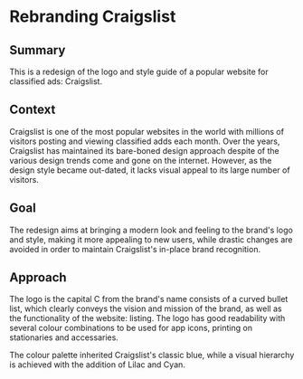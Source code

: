 # Rebranding Craigslist

## Summary
This is a redesign of the logo and style guide of a popular website for classified ads: Craigslist.

## Context
Craigslist is one of the most popular websites in the world with millions of visitors posting and viewing classified adds each month. Over the years, Craigslist has maintained its bare-boned design approach despite of the various design trends come and gone on the internet. However, as the design style became out-dated, it lacks visual appeal to its large number of visitors.

## Goal
The redesign aims at bringing a modern look and feeling to the brand's logo and style, making it more appealing to new users, while drastic changes are avoided in order to maintain Craigslist's in-place brand recognition.

## Approach
The logo is the capital C from the brand's name consists of a curved bullet list, which clearly conveys the vision and mission of the brand, as well as the functionality of the website: listing. The logo has good readability with several colour combinations to be used for app icons, printing on stationaries and accessaries.

The colour palette inherited Craigslist's classic blue, while a visual hierarchy is achieved with the addition of Lilac and Cyan.
